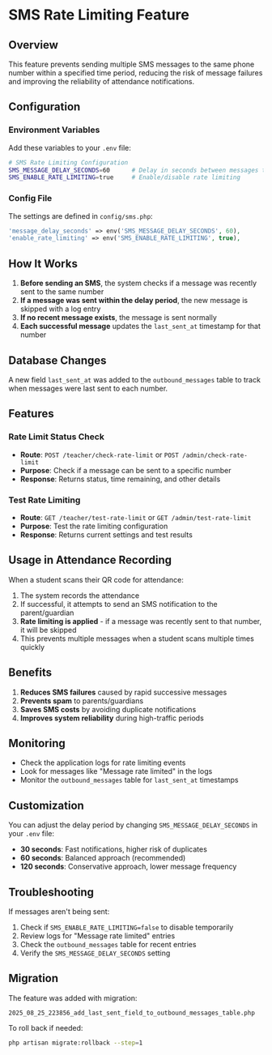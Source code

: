 # SMS Rate Limiting Feature

## Overview
This feature prevents sending multiple SMS messages to the same phone number within a specified time period, reducing the risk of message failures and improving the reliability of attendance notifications.

## Configuration

### Environment Variables
Add these variables to your `.env` file:

```bash
# SMS Rate Limiting Configuration
SMS_MESSAGE_DELAY_SECONDS=60      # Delay in seconds between messages to same number
SMS_ENABLE_RATE_LIMITING=true     # Enable/disable rate limiting
```

### Config File
The settings are defined in `config/sms.php`:

```php
'message_delay_seconds' => env('SMS_MESSAGE_DELAY_SECONDS', 60),
'enable_rate_limiting' => env('SMS_ENABLE_RATE_LIMITING', true),
```

## How It Works

1. **Before sending an SMS**, the system checks if a message was recently sent to the same number
2. **If a message was sent within the delay period**, the new message is skipped with a log entry
3. **If no recent message exists**, the message is sent normally
4. **Each successful message** updates the `last_sent_at` timestamp for that number

## Database Changes

A new field `last_sent_at` was added to the `outbound_messages` table to track when messages were last sent to each number.

## Features

### Rate Limit Status Check
- **Route**: `POST /teacher/check-rate-limit` or `POST /admin/check-rate-limit`
- **Purpose**: Check if a message can be sent to a specific number
- **Response**: Returns status, time remaining, and other details

### Test Rate Limiting
- **Route**: `GET /teacher/test-rate-limit` or `GET /admin/test-rate-limit`
- **Purpose**: Test the rate limiting configuration
- **Response**: Returns current settings and test results

## Usage in Attendance Recording

When a student scans their QR code for attendance:
1. The system records the attendance
2. If successful, it attempts to send an SMS notification to the parent/guardian
3. **Rate limiting is applied** - if a message was recently sent to that number, it will be skipped
4. This prevents multiple messages when a student scans multiple times quickly

## Benefits

1. **Reduces SMS failures** caused by rapid successive messages
2. **Prevents spam** to parents/guardians
3. **Saves SMS costs** by avoiding duplicate notifications
4. **Improves system reliability** during high-traffic periods

## Monitoring

- Check the application logs for rate limiting events
- Look for messages like "Message rate limited" in the logs
- Monitor the `outbound_messages` table for `last_sent_at` timestamps

## Customization

You can adjust the delay period by changing `SMS_MESSAGE_DELAY_SECONDS` in your `.env` file:
- **30 seconds**: Fast notifications, higher risk of duplicates
- **60 seconds**: Balanced approach (recommended)
- **120 seconds**: Conservative approach, lower message frequency

## Troubleshooting

If messages aren't being sent:
1. Check if `SMS_ENABLE_RATE_LIMITING=false` to disable temporarily
2. Review logs for "Message rate limited" entries
3. Check the `outbound_messages` table for recent entries
4. Verify the `SMS_MESSAGE_DELAY_SECONDS` setting

## Migration

The feature was added with migration:
```
2025_08_25_223856_add_last_sent_field_to_outbound_messages_table.php
```

To roll back if needed:
```bash
php artisan migrate:rollback --step=1
```
